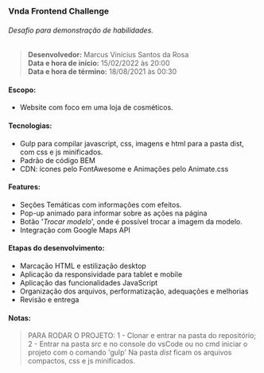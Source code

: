 ### Vnda Frontend Challenge

###### Desafio para demonstração de habilidades.
> **Desenvolvedor:** Marcus Vinícius Santos da Rosa <br/>
> **Data e hora de início:** 15/02/2022 às 20:00 <br/>
> **Data e hora de término:** 18/08/2021 às 00:30

#### Escopo:

- Website com foco em uma loja de cosméticos.

#### Tecnologias: 

- Gulp para compilar javascript, css, imagens e html para a pasta dist, com css e js minificados.
- Padrão de código BEM
- CDN: ícones pelo FontAwesome e Animações pelo Animate.css

#### Features:

- Seções Temáticas com informações com efeitos.
- Pop-up animado para informar sobre as ações na página
- Botão '*Trocar modelo*', onde é possível trocar a imagem da modelo.
- Integração com Google Maps API

#### Etapas do desenvolvimento:

- Marcação HTML e estilização desktop
- Aplicação da responsividade para tablet e mobile
- Aplicação das funcionalidades JavaScript
- Organização dos arquivos, performatização, adequações e melhorias
- Revisão e entrega

#### Notas:
> PARA RODAR O PROJETO:
1 - Clonar e entrar na pasta do repositório;
2 - Entrar na pasta *src* e no console do vsCode ou no cmd iniciar o projeto com o comando 'gulp'
> Na pasta *dist* ficam os arquivos compactos, css e js minificados.